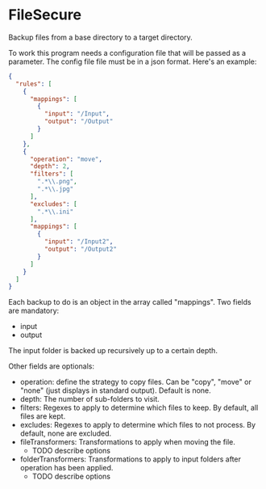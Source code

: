 # FileSecure

Backup files from a base directory to a target directory.

To work this program needs a configuration file that will be passed as a parameter. The config file file must be in a json format. Here's an example:

```json
{
  "rules": [
    {
      "mappings": [
        {
          "input": "/Input",
          "output": "/Output"
        }
      ]
    },
    {
      "operation": "move",
      "depth": 2,
      "filters": [
        ".*\\.png",
        ".*\\.jpg"
      ],
      "excludes": [
        ".*\\.ini"
      ],
      "mappings": [
        {
          "input": "/Input2",
          "output": "/Output2"
        }
      ]
    }
  ]
}
```

Each backup to do is an object in the array called "mappings". Two fields are mandatory:

* input
* output

The input folder is backed up recursively up to a certain depth.

Other fields are optionals:

* operation: define the strategy to copy files. Can be "copy", "move" or "none" (just displays in standard output). Default is none.
* depth: The number of sub-folders to visit.
* filters: Regexes to apply to determine which files to keep. By default, all files are kept.
* excludes: Regexes to apply to determine which files to not process. By default, none are excluded.
* fileTransformers: Transformations to apply when moving the file.
  * TODO describe options
* folderTransformers: Transformations to apply to input folders after operation has been applied.
    * TODO describe options
